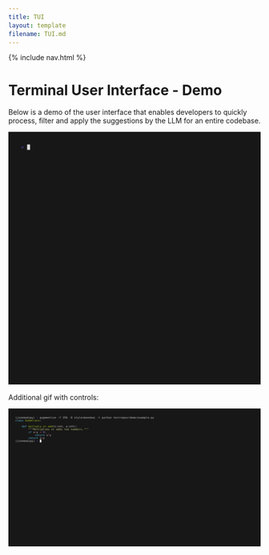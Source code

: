 ```yaml
---
title: TUI
layout: template
filename: TUI.md
--- 
```

<html lang="en">
  <body>
    {% include nav.html %}
    </body>
</html>

# Terminal User Interface - Demo
Below is a demo of the user interface that enables developers to quickly process, filter and apply the suggestions by the LLM for an entire codebase.

![alt-text-1](TUI_demo.gif "TUI")

Additional gif with controls:
<script type="text/javascript" src="./libgif.js"></script>
<img src="./TUI_demo_preview.gif" rel:animated_src="./TUI_demo.gif" rel:auto_play="1" rel:rubbable="1" />

<script type="text/javascript">
    $$('img').each(function (img_tag) {
        if (/.*\.gif/.test(img_tag.src)) {
            var rub = new SuperGif({ gif: img_tag } );
            rub.load(function(){
                console.log('oh hey, now the gif is loaded');
            });
        }
    });
</script>

